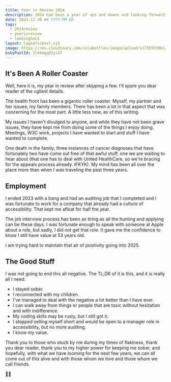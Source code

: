 ```yaml
---
title: Year in Review 2024
description: 2024 had been a year of ups and downs and looking forward, I'm hopeful for change for the good.
date: 2024-12-30 ## YYYY-MM-DD
tags:
  - 2024review
  - yearinreview
  - lookingback
layout: layouts/post.njk
image: https://res.cloudinary.com/colabottles/image/upload/v1735593061/todd-social-card-2024.png
bskyPostId: 3lekmgqd2ys27
---
```


## It&apos;s Been A Roller Coaster

Well, here it is, my year in review after skipping a few. I'll spare you dear reader of the ugliest details.

The health front has been a gigantic roller coaster. Myself, my partner and her issues, my family members. There has been a lot in that aspect that was concerning for the most part. A little less now, as of this writing.

My issues I haven't divulged to anyone, and while they have not been grave issues, they have kept me from doing some of the things I enjoy doing. Meetings, W3C work, projects I have wanted to start and stuff I have wanted to complete.

One death in the family, three instances of cancer diagnoses that have fortunately two have come out free of that awful stuff, one we  are waiting to hear about (that one has to deal with United HealthCare, so we're bracing for the appeals process already. IFKYK). My mind has been all over the place more than when I was traveling the past three years.

## Employment

I ended 2023 with a bang and had an auditing job that I completed and I was fortunate to work for a company that already had a culture of accessibility. That kept me afloat for half the year.

The job interview process has been as tiring as all the hunting and applying can be these days. I was fortunate enough to speak with someone at Apple about a role, but sadly, I did not get that role. It gave me the confidence to know I still have value at 53 years old.

I am trying hard to maintain that air of positivity going into 2025.

## The Good Stuff

I was not going to end this all negative. The TL;DR of it is this, and it is really all I need:

- I stayed sober.
- I reconnected with my children.
- I've managed to deal with the negative a lot better than I have ever.
- I can walk away from things or people that are toxic without hesitation and with indifference.
- My coding skills may be rusty, but I still got it.
- I stopped selling myself short and would be open to a manager role in accessibility, but no more auditing.
- I know my value.

Thank you to those who stuck by me during my times of flakiness, thank you dear reader, thank you to my higher power for keeping me sober, and hopefully, with what we have looming for the next few years, we can all come out of this alive and with those whom we love and those whom we call friends.

✌🏻
